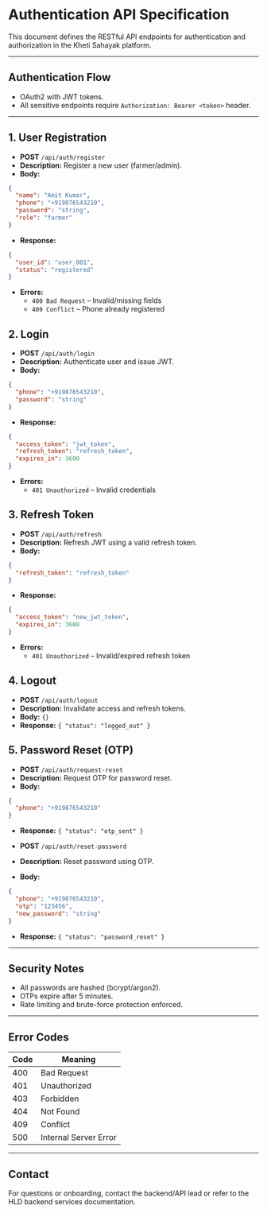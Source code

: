 # Authentication API Specification

This document defines the RESTful API endpoints for authentication and authorization in the Kheti Sahayak platform.

---

## Authentication Flow
- OAuth2 with JWT tokens.
- All sensitive endpoints require `Authorization: Bearer <token>` header.

---

## 1. User Registration
- **POST** `/api/auth/register`
- **Description:** Register a new user (farmer/admin).
- **Body:**
```json
{
  "name": "Amit Kumar",
  "phone": "+919876543210",
  "password": "string",
  "role": "farmer"
}
```
- **Response:**
```json
{
  "user_id": "user_001",
  "status": "registered"
}
```
- **Errors:**
  - `400 Bad Request` – Invalid/missing fields
  - `409 Conflict` – Phone already registered

## 2. Login
- **POST** `/api/auth/login`
- **Description:** Authenticate user and issue JWT.
- **Body:**
```json
{
  "phone": "+919876543210",
  "password": "string"
}
```
- **Response:**
```json
{
  "access_token": "jwt_token",
  "refresh_token": "refresh_token",
  "expires_in": 3600
}
```
- **Errors:**
  - `401 Unauthorized` – Invalid credentials

## 3. Refresh Token
- **POST** `/api/auth/refresh`
- **Description:** Refresh JWT using a valid refresh token.
- **Body:**
```json
{
  "refresh_token": "refresh_token"
}
```
- **Response:**
```json
{
  "access_token": "new_jwt_token",
  "expires_in": 3600
}
```
- **Errors:**
  - `401 Unauthorized` – Invalid/expired refresh token

## 4. Logout
- **POST** `/api/auth/logout`
- **Description:** Invalidate access and refresh tokens.
- **Body:** `{}`
- **Response:** `{ "status": "logged_out" }`

## 5. Password Reset (OTP)
- **POST** `/api/auth/request-reset`
- **Description:** Request OTP for password reset.
- **Body:**
```json
{
  "phone": "+919876543210"
}
```
- **Response:** `{ "status": "otp_sent" }`

- **POST** `/api/auth/reset-password`
- **Description:** Reset password using OTP.
- **Body:**
```json
{
  "phone": "+919876543210",
  "otp": "123456",
  "new_password": "string"
}
```
- **Response:** `{ "status": "password_reset" }`

---

## Security Notes
- All passwords are hashed (bcrypt/argon2).
- OTPs expire after 5 minutes.
- Rate limiting and brute-force protection enforced.

---

## Error Codes
| Code | Meaning                |
|------|------------------------|
| 400  | Bad Request            |
| 401  | Unauthorized           |
| 403  | Forbidden              |
| 404  | Not Found              |
| 409  | Conflict               |
| 500  | Internal Server Error  |

---

## Contact
For questions or onboarding, contact the backend/API lead or refer to the HLD backend services documentation.
